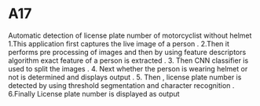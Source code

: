 # A17
Automatic detection of license plate number of motorcyclist without helmet
1.This application first captures the live image of a person .
2.Then it performs pre processing of images and then by using feature descriptors algorithm exact feature of a person is extracted .
3. Then CNN classifier is used to split the images .
4. Next whether the person is wearing helmet or not is determined and displays output .
5. Then , license plate number is detected by using threshold segmentation and character recognition .
6.Finally License plate number is displayed as output 
